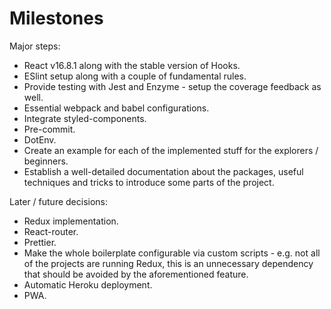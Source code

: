 # Milestones

Major steps:
- React v16.8.1 along with the stable version of Hooks.
- ESlint setup along with a couple of fundamental rules.
- Provide testing with Jest and Enzyme - setup the coverage feedback as well.
- Essential webpack and babel configurations.
- Integrate styled-components.
- Pre-commit.
- DotEnv.
- Create an example for each of the implemented stuff for the explorers / beginners.
- Establish a well-detailed documentation about the packages, useful techniques and tricks to introduce some parts of the project.

Later / future decisions:
- Redux implementation.
- React-router.
- Prettier.
- Make the whole boilerplate configurable via custom scripts - e.g. not all of the projects are running Redux, this is an unnecessary dependency that should be avoided by the aforementioned feature.
- Automatic Heroku deployment.
- PWA.